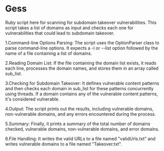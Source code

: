 # Gess
Ruby script here for scanning for subdomain takeover vulnerabilities. This script takes a list of domains as input and checks each one for vulnerabilities that could lead to subdomain takeover.

1.Command-line Options Parsing: The script uses the OptionParser class to parse command-line options. It expects a -l or --list option followed by the name of a file containing a list of domains.

2.Reading Domain List: If the file containing the domain list exists, it reads each line, processes the domain names, and stores them in an array called sub_list.

3.Checking for Subdomain Takeover: It defines vulnerable content patterns and then checks each domain in sub_list for these patterns concurrently using threads. If a domain contains any of the vulnerable content patterns, it's considered vulnerable.

4.Output: The script prints out the results, including vulnerable domains, non-vulnerable domains, and any errors encountered during the process.

5.Summary: Finally, it prints a summary of the total number of domains checked, vulnerable domains, non-vulnerable domains, and error domains.

6.File Handling: It writes the valid URLs to a file named "validUrls.txt" and writes vulnerable domains to a file named "Takeover.txt".
